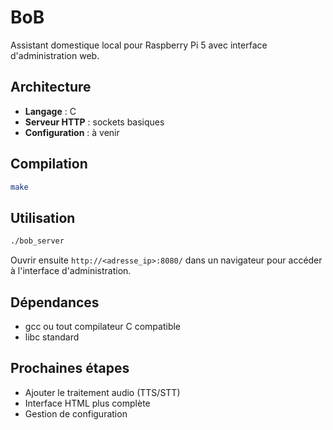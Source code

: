 # BoB

Assistant domestique local pour Raspberry Pi 5 avec interface d'administration web.

## Architecture

- **Langage** : C
- **Serveur HTTP** : sockets basiques
- **Configuration** : à venir

## Compilation

```bash
make
```

## Utilisation

```bash
./bob_server
```

Ouvrir ensuite `http://<adresse_ip>:8080/` dans un navigateur pour accéder à l'interface d'administration.

## Dépendances

- gcc ou tout compilateur C compatible
- libc standard

## Prochaines étapes

- Ajouter le traitement audio (TTS/STT)
- Interface HTML plus complète
- Gestion de configuration
